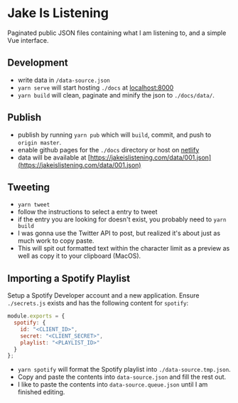 # Jake Is Listening

Paginated public JSON files containing what I am listening to, and a simple Vue interface.

## Development

- write data in `/data-source.json`
- `yarn serve` will start hosting `./docs` at [localhost:8000](http://localhost:8000)
- `yarn build` will clean, paginate and minify the json to `./docs/data/`.

## Publish

- publish by running `yarn pub` which will `build`, commit, and push to `origin master`.
- enable github pages for the `./docs` directory or host on [netlify](https://www.netlify.com)
- data will be available at [https://jakeislistening.com/data/001.json](https://jakeislistening.com/data/001.json)

## Tweeting

- `yarn tweet`
- follow the instructions to select a entry to tweet
- if the entry you are looking for doesn't exist, you probably need to `yarn build`
- I was gonna use the Twitter API to post, but realized it's about just as much work to copy paste.
- This will spit out formatted text within the character limit as a preview as well as copy it to your clipboard (MacOS).

## Importing a Spotify Playlist

Setup a Spotify Developer account and a new application.
Ensure `./secrets.js` exists and has the following content for `spotify`:

```js
module.exports = {
  spotify: {
    id: "<CLIENT_ID>",
    secret: "<CLIENT_SECRET>",
    playlist: "<PLAYLIST_ID>"
  }
};
```

- `yarn spotify` will format the Spotify playlist into `./data-source.tmp.json`.
- Copy and paste the contents into `data-source.json` and fill the rest out.
- I like to paste the contents into `data-source.queue.json` until I am finished editing.
